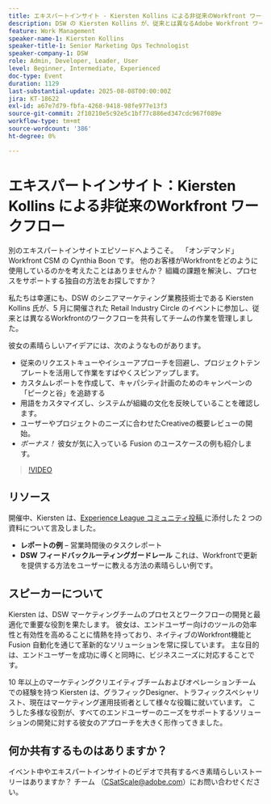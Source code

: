 ```yaml
---
title: エキスパートインサイト - Kiersten Kollins による非従来のWorkfront ワークフロー
description: DSW の Kiersten Kollins が、従来とは異なるAdobe Workfront ワークフロー、カスタムレポート、Fusion の自動化を使用して、マーケティングオペレーションを最適化し、チームの効率性を高める方法を説明します。
feature: Work Management
speaker-name-1: Kiersten Kollins
speaker-title-1: Senior Marketing Ops Technologist
speaker-company-1: DSW
role: Admin, Developer, Leader, User
level: Beginner, Intermediate, Experienced
doc-type: Event
duration: 1129
last-substantial-update: 2025-08-08T00:00:00Z
jira: KT-18622
exl-id: a67e7d79-fbfa-4268-9418-98fe977e13f3
source-git-commit: 2f10210e5c92e5c1bf77c886ed347cdc967f089e
workflow-type: tm+mt
source-wordcount: '386'
ht-degree: 0%

---
```


# エキスパートインサイト：Kiersten Kollins による非従来のWorkfront ワークフロー

別のエキスパートインサイトエピソードへようこそ。  「オンデマンド」Workfront CSM の Cynthia Boon です。 他のお客様がWorkfrontをどのように使用しているのかを考えたことはありませんか？ 組織の課題を解決し、プロセスをサポートする独自の方法をお探しですか？  

私たちは幸運にも、DSW のシニアマーケティング業務技術士である Kiersten Kollins 氏が、5 月に開催された Retail Industry Circle のイベントに参加し、従来とは異なるWorkfrontのワークフローを共有してチームの作業を管理しました。  

彼女の素晴らしいアイデアには、次のようなものがあります。 

* 従来のリクエストキューやイシューアプローチを回避し、プロジェクトテンプレートを活用して作業をすばやくスピンアップします。 
* カスタムレポートを作成して、キャパシティ計画のためのキャンペーンの「ピークと谷」を追跡する 
* 用語をカスタマイズし、システムが組織の文化を反映していることを確認します。 
* ユーザーやプロジェクトのニーズに合わせたCreativeの概要レビューの開始。 
* *ボーナス！* 彼女が気に入っている Fusion のユースケースの例も紹介します。

>[!VIDEO](https://video.tv.adobe.com/v/3469940/?learn=on&enablevpops&captions=jpn)

## リソース

開催中、Kiersten は、[Experience League コミュニティ投稿 ](https://experienceleaguecommunities.adobe.com/t5/workfront-discussions/video-august-2024-workfront-expert-insights-non-traditional/td-p/694315?profile.language=ja) に添付した 2 つの資料について言及しました。
* **レポートの例** – 営業時間後のタスクレポート 
* **DSW フィードバックルーティングガードレール** これは、Workfrontで更新を提供する方法をユーザーに教える方法の素晴らしい例です。 

## スピーカーについて 

Kiersten は、DSW マーケティングチームのプロセスとワークフローの開発と最適化で重要な役割を果たします。 彼女は、エンドユーザー向けのツールの効率性と有効性を高めることに情熱を持っており、ネイティブのWorkfront機能と Fusion 自動化を通じて革新的なソリューションを常に探しています。 主な目的は、エンドユーザーを成功に導くと同時に、ビジネスニーズに対応することです。   

10 年以上のマーケティングクリエイティブチームおよびオペレーションチームでの経験を持つ Kiersten は、グラフィックDesigner、トラフィックスペシャリスト、現在はマーケティング運用技術者として様々な役職に就いています。 こうした多様な役割が、すべてのエンドユーザーのニーズをサポートするソリューションの開発に対する彼女のアプローチを大きく形作ってきました。 

## 何か共有するものはありますか？

イベント中やエキスパートインサイトのビデオで共有するべき素晴らしいストーリーはありますか？ チーム （[CSatScale@adobe.com](mailto:CSatScale@adobe.com)）にお問い合わせください。
